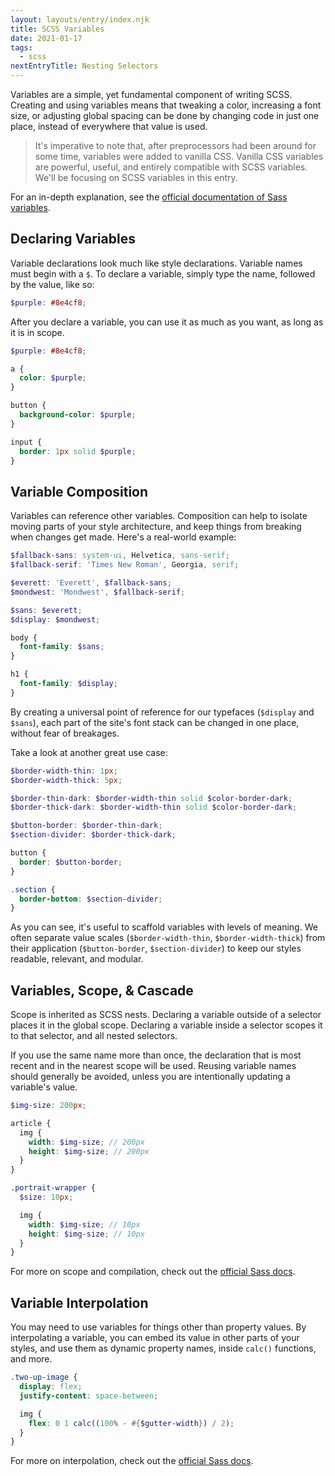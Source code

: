 ```yaml
---
layout: layouts/entry/index.njk
title: SCSS Variables
date: 2021-01-17
tags:
  - scss
nextEntryTitle: Nesting Selectors
---
```


Variables are a simple, yet fundamental component of writing SCSS. Creating and using variables means that tweaking a color, increasing a font size, or adjusting global spacing can be done by changing code in just one place, instead of everywhere that value is used.

> It's imperative to note that, after preprocessors had been around for some time, variables were added to vanilla CSS. Vanilla CSS variables are powerful, useful, and entirely compatible with SCSS variables. We'll be focusing on SCSS variables in this entry.

For an in-depth explanation, see the [official documentation of Sass variables](https://sass-lang.com/documentation/variables).

## Declaring Variables

Variable declarations look much like style declarations. Variable names must begin with a `$`. To declare a variable, simply type the name, followed by the value, like so:

```scss
$purple: #8e4cf8;
```

After you declare a variable, you can use it as much as you want, as long as it is in scope.

```scss
$purple: #8e4cf8;

a {
  color: $purple;
}

button {
  background-color: $purple;
}

input {
  border: 1px solid $purple;
}
```

## Variable Composition

Variables can reference other variables. Composition can help to isolate moving parts of your style architecture, and keep things from breaking when changes get made. Here's a real-world example:

<div class="two-up-code">

```scss
$fallback-sans: system-ui, Helvetica, sans-serif;
$fallback-serif: 'Times New Roman', Georgia, serif;

$everett: 'Everett', $fallback-sans;
$mondwest: 'Mondwest', $fallback-serif;

$sans: $everett;
$display: $mondwest;
```

```scss
body {
  font-family: $sans;
}

h1 {
  font-family: $display;
}
```

</div>

By creating a universal point of reference for our typefaces (`$display` and `$sans`), each part of the site's font stack can be changed in one place, without fear of breakages.

Take a look at another great use case:

<div class="two-up-code">

```scss
$border-width-thin: 1px;
$border-width-thick: 5px;

$border-thin-dark: $border-width-thin solid $color-border-dark;
$border-thick-dark: $border-width-thin solid $color-border-dark;

$button-border: $border-thin-dark;
$section-divider: $border-thick-dark;
```

```scss
button {
  border: $button-border;
}

.section {
  border-bottom: $section-divider;
}
```

</div>

As you can see, it's useful to scaffold variables with levels of meaning. We often separate value scales (`$border-width-thin`, `$border-width-thick`) from their application (`$button-border`, `$section-divider`) to keep our styles readable, relevant, and modular.

## Variables, Scope, & Cascade

Scope is inherited as SCSS nests. Declaring a variable outside of a selector places it in the global scope. Declaring a variable inside a selector scopes it to that selector, and all nested selectors.

If you use the same name more than once, the declaration that is most recent and in the nearest scope will be used. Reusing variable names should generally be avoided, unless you are intentionally updating a variable's value.

```scss
$img-size: 200px;

article {
  img {
    width: $img-size; // 200px
    height: $img-size; // 200px
  }
}

.portrait-wrapper {
  $size: 10px;

  img {
    width: $img-size; // 10px
    height: $img-size; // 10px
  }
}
```

For more on scope and compilation, check out the [official Sass docs](https://sass-lang.com/documentation/variables#scope).

## Variable Interpolation

You may need to use variables for things other than property values. By interpolating a variable, you can embed its value in other parts of your styles, and use them as dynamic property names, inside `calc()` functions, and more.

```scss
.two-up-image {
  display: flex;
  justify-content: space-between;

  img {
    flex: 0 1 calc((100% - #{$gutter-width}) / 2);
  }
}
```

For more on interpolation, check out the [official Sass docs](https://sass-lang.com/documentation/interpolation).
